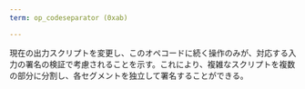 ```yaml
---
term: op_codeseparator (0xab)

---
```

現在の出力スクリプトを変更し、このオペコードに続く操作のみが、対応する入力の署名の検証で考慮されることを示す。これにより、複雑なスクリプトを複数の部分に分割し、各セグメントを独立して署名することができる。